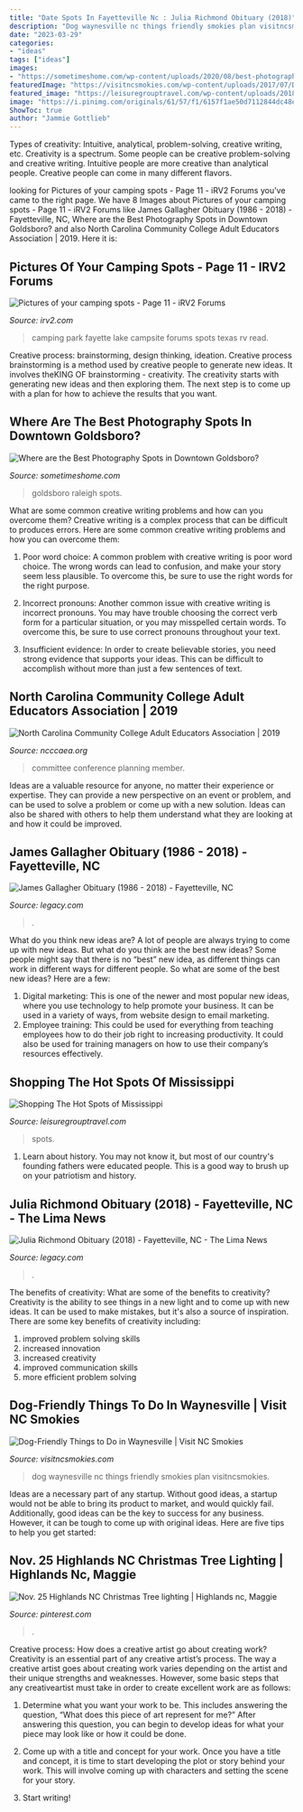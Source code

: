 ```yaml
---
title: "Date Spots In Fayetteville Nc : Julia Richmond Obituary (2018)"
description: "Dog waynesville nc things friendly smokies plan visitncsmokies"
date: "2023-03-29"
categories:
- "ideas"
tags: ["ideas"]
images:
- "https://sometimeshome.com/wp-content/uploads/2020/08/best-photography-spots-goldsboro-nc-somestimes-home-pin-02.jpg"
featuredImage: "https://visitncsmokies.com/wp-content/uploads/2017/07/DSC06718.jpg"
featured_image: "https://leisuregrouptravel.com/wp-content/uploads/2018/10/DSC2338r-1-1199x640.jpg"
image: "https://i.pinimg.com/originals/61/57/f1/6157f1ae50d7112844dc48e461c91c9d.jpg"
ShowToc: true
author: "Jammie Gottlieb"
---
```



Types of creativity: Intuitive, analytical, problem-solving, creative writing, etc.
Creativity is a spectrum. Some people can be creative problem-solving and creative writing. Intuitive people are more creative than analytical people. Creative people can come in many different flavors.

	

		
looking for Pictures of your camping spots - Page 11 - iRV2 Forums you've came to the right page. We have 8 Images about Pictures of your camping spots - Page 11 - iRV2 Forums like James Gallagher Obituary (1986 - 2018) - Fayetteville, NC, Where are the Best Photography Spots in Downtown Goldsboro? and also North Carolina Community College Adult Educators Association | 2019. Here it is:
		
    
## Pictures Of Your Camping Spots - Page 11 - IRV2 Forums

<img loading=lazy src="http://stall.net/images/OTP2.jpg" onerror="this.onerror=null;this.src='https://tse1.mm.bing.net/th?id=OIP.8PGirpo-_XbWhU4nTAHWSAHaEL&amp;pid=15.1';" alt="Pictures of your camping spots - Page 11 - iRV2 Forums">

_Source: irv2.com_

>camping park fayette lake campsite forums spots texas rv read. 

	

Creative process: brainstorming, design thinking, ideation.
Creative process brainstorming is a method used by creative people to generate new ideas. It involves theKING OF brainstorming - creativity. The creativity starts with generating new ideas and then exploring them. The next step is to come up with a plan for how to achieve the results that you want.

    
## Where Are The Best Photography Spots In Downtown Goldsboro?

<img loading=lazy src="https://sometimeshome.com/wp-content/uploads/2020/08/best-photography-spots-goldsboro-nc-somestimes-home-pin-02.jpg" onerror="this.onerror=null;this.src='https://tse3.mm.bing.net/th?id=OIP.6yDlSIwge9-Te1UwQFyeOwHaLH&amp;pid=15.1';" alt="Where are the Best Photography Spots in Downtown Goldsboro?">

_Source: sometimeshome.com_

>goldsboro raleigh spots. 

	

What are some common creative writing problems and how can you overcome them?
Creative writing is a complex process that can be difficult to produces errors. Here are some common creative writing problems and how you can overcome them:
1. Poor word choice: A common problem with creative writing is poor word choice. The wrong words can lead to confusion, and make your story seem less plausible. To overcome this, be sure to use the right words for the right purpose.

2. Incorrect pronouns: Another common issue with creative writing is incorrect pronouns. You may have trouble choosing the correct verb form for a particular situation, or you may misspelled certain words. To overcome this, be sure to use correct pronouns throughout your text.

3. Insufficient evidence: In order to create believable stories, you need strong evidence that supports your ideas. This can be difficult to accomplish without more than just a few sentences of text.

    
## North Carolina Community College Adult Educators Association | 2019

<img loading=lazy src="http://www.ncccaea.org/wp-content/uploads/2019/04/Carla-Duston.jpg" onerror="this.onerror=null;this.src='https://tse3.mm.bing.net/th?id=OIP.s0G4TDY9I9u8rHKDGZiz2AHaNK&amp;pid=15.1';" alt="North Carolina Community College Adult Educators Association | 2019">

_Source: ncccaea.org_

>committee conference planning member. 

	

Ideas are a valuable resource for anyone, no matter their experience or expertise. They can provide a new perspective on an event or problem, and can be used to solve a problem or come up with a new solution. Ideas can also be shared with others to help them understand what they are looking at and how it could be improved.

    
## James Gallagher Obituary (1986 - 2018) - Fayetteville, NC

<img loading=lazy src="https://cache.legacy.net/legacy/images/cobrands/fayettevilleobserver/photos/0005054499-01-3_20180530.jpgx?w=600&amp;h=500" onerror="this.onerror=null;this.src='https://tse4.mm.bing.net/th?id=OIP.T8g9eKErCVOHRdu5Y6eEmgHaGL&amp;pid=15.1';" alt="James Gallagher Obituary (1986 - 2018) - Fayetteville, NC">

_Source: legacy.com_

>. 

	

What do you think new ideas are?
A lot of people are always trying to come up with new ideas. But what do you think are the best new ideas? Some people might say that there is no “best” new idea, as different things can work in different ways for different people. So what are some of the best new ideas? Here are a few: 
1) Digital marketing: This is one of the newer and most popular new ideas, where you use technology to help promote your business. It can be used in a variety of ways, from website design to email marketing. 
2) Employee training: This could be used for everything from teaching employees how to do their job right to increasing productivity. It could also be used for training managers on how to use their company’s resources effectively.

    
## Shopping The Hot Spots Of Mississippi

<img loading=lazy src="https://leisuregrouptravel.com/wp-content/uploads/2018/10/DSC2338r-1-1199x640.jpg" onerror="this.onerror=null;this.src='https://tse1.mm.bing.net/th?id=OIP.59PClfsLMdW7-BRuDTt6nQHaD9&amp;pid=15.1';" alt="Shopping The Hot Spots of Mississippi">

_Source: leisuregrouptravel.com_

>spots. 

	

1) Learn about history. You may not know it, but most of our country's founding fathers were educated people. This is a good way to brush up on your patriotism and history. 

    
## Julia Richmond Obituary (2018) - Fayetteville, NC - The Lima News

<img loading=lazy src="https://cache.legacy.net/legacy/images/cobrands/limaohio/photos/119804075_web_obit_richmond2_20180208.jpgx?w=600&amp;h=500" onerror="this.onerror=null;this.src='https://tse3.mm.bing.net/th?id=OIP.Xre3L-SBKmKGyCIwHNHwIQHaGL&amp;pid=15.1';" alt="Julia Richmond Obituary (2018) - Fayetteville, NC - The Lima News">

_Source: legacy.com_

>. 

	

The benefits of creativity: What are some of the benefits to creativity?
Creativity is the ability to see things in a new light and to come up with new ideas. It can be used to make mistakes, but it's also a source of inspiration. There are some key benefits of creativity including: 
1. improved problem solving skills 
2. increased innovation 
3. increased creativity 
4. improved communication skills 
5. more efficient problem solving 

    
## Dog-Friendly Things To Do In Waynesville | Visit NC Smokies

<img loading=lazy src="https://visitncsmokies.com/wp-content/uploads/2017/07/DSC06718.jpg" onerror="this.onerror=null;this.src='https://tse4.mm.bing.net/th?id=OIP.qXU5F-VVQWm1Ps4n5oTnugHaE8&amp;pid=15.1';" alt="Dog-Friendly Things to Do in Waynesville | Visit NC Smokies">

_Source: visitncsmokies.com_

>dog waynesville nc things friendly smokies plan visitncsmokies. 

	

Ideas are a necessary part of any startup. Without good ideas, a startup would not be able to bring its product to market, and would quickly fail. Additionally, good ideas can be the key to success for any business. However, it can be tough to come up with original ideas. Here are five tips to help you get started: 

    
## Nov. 25 Highlands NC Christmas Tree Lighting | Highlands Nc, Maggie

<img loading=lazy src="https://i.pinimg.com/originals/61/57/f1/6157f1ae50d7112844dc48e461c91c9d.jpg" onerror="this.onerror=null;this.src='https://tse2.mm.bing.net/th?id=OIP.Z0WHpRlRI7x4fvdH2Xhc-QHaE6&amp;pid=15.1';" alt="Nov. 25 Highlands NC Christmas Tree lighting | Highlands nc, Maggie">

_Source: pinterest.com_

>. 

	

Creative process: How does a creative artist go about creating work?
Creativity is an essential part of any creative artist’s process. The way a creative artist goes about creating work varies depending on the artist and their unique strengths and weaknesses. However, some basic steps that any creativeartist must take in order to create excellent work are as follows:
1. Determine what you want your work to be. This includes answering the question, “What does this piece of art represent for me?” After answering this question, you can begin to develop ideas for what your piece may look like or how it could be done.

2. Come up with a title and concept for your work. Once you have a title and concept, it is time to start developing the plot or story behind your work. This will involve coming up with characters and setting the scene for your story.

3. Start writing!

